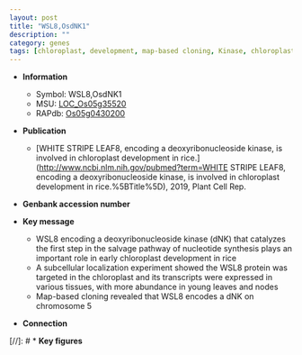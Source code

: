 ```yaml
---
layout: post
title: "WSL8,OsdNK1"
description: ""
category: genes
tags: [chloroplast, development, map-based cloning, Kinase, chloroplast development]
---
```


* **Information**  
    + Symbol: WSL8,OsdNK1  
    + MSU: [LOC_Os05g35520](http://rice.uga.edu/cgi-bin/ORF_infopage.cgi?orf=LOC_Os05g35520)  
    + RAPdb: [Os05g0430200](http://rapdb.dna.affrc.go.jp/viewer/gbrowse_details/irgsp1?name=Os05g0430200)  

* **Publication**  
    + [WHITE STRIPE LEAF8, encoding a deoxyribonucleoside kinase, is involved in chloroplast development in rice.](http://www.ncbi.nlm.nih.gov/pubmed?term=WHITE STRIPE LEAF8, encoding a deoxyribonucleoside kinase, is involved in chloroplast development in rice.%5BTitle%5D), 2019, Plant Cell Rep.

* **Genbank accession number**  

* **Key message**  
    + WSL8 encoding a deoxyribonucleoside kinase (dNK) that catalyzes the first step in the salvage pathway of nucleotide synthesis plays an important role in early chloroplast development in rice
    + A subcellular localization experiment showed the WSL8 protein was targeted in the chloroplast and its transcripts were expressed in various tissues, with more abundance in young leaves and nodes
    + Map-based cloning revealed that WSL8 encodes a dNK on chromosome 5

* **Connection**  

[//]: # * **Key figures**  


